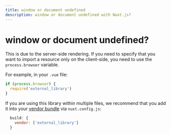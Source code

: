 ```yaml
---
title: window or document undefined
description: window or document undefined with Nuxt.js?
---
```


# window or document undefined?

This is due to the server-side rendering. If you need to specify that you want to import a resource only on the client-side, you need to use the `process.browser` variable.

For example, in your `.vue` file:

```js
if (process.browser) {
  require('external_library')
}
```

If you are using this library within multiple files, we recommend that you add it into your [vendor bundle](/api/configuration-build#build-vendor) via `nuxt.config.js`:

```js
  build: {
    vendor: ['external_library']
  }
```
